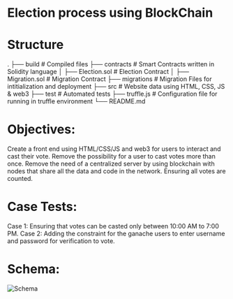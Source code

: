 # Election process using BlockChain

# Structure

.
├── build                   # Compiled files 
├── contracts               # Smart Contracts written in Solidity language
│   ├── Election.sol        # Election Contract 
│   ├── Migration.sol       # Migration Contract
├── migrations              # Migration Files for intitialization and deployment
├── src                     # Website data using HTML, CSS, JS & web3
├── test                    # Automated tests
├── truffle.js              # Configuration file for running in truffle environment
└── README.md             


# Objectives:
Create a front end using HTML/CSS/JS and web3 for users to interact and cast their vote.
Remove the possibility for a user to cast votes more than once.
Remove the need of a centralized server by using blockchain with nodes that share all the data and code in the network.
Ensuring all votes are counted.


# Case Tests:

Case 1: Ensuring that votes can be casted only between 10:00 AM to 7:00 PM.
Case 2: Adding the constraint for the ganache users to enter username and password for verification to vote.

# Schema:
![Schema](https://github.com/pizzasahu/Voting-Ethereum-blockchain/blob/master/DS_mini_project_schema.png)



